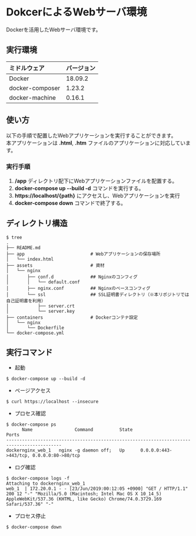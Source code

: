 # DokcerによるWebサーバ環境

Dockerを活用したWebサーバ環境です。

## 実行環境

| ミドルウェア | バージョン |
| :---- | :---- |
| Docker | 18.09.2 |
| docker-composer | 1.23.2 |
| docker-machine | 0.16.1 |

## 使い方

以下の手順で配置したWebアプリケーションを実行することができます。<br>
本アプリケーションは **.html**, **.htm** ファイルのアプリケーションに対応しています。

### 実行手順

1. **/app** ディレクトリ配下にWebアプリケーションファイルを配置する。
2. **docker-compose up --build -d** コマンドを実行する。
3. **https://localhost/{path}** にアクセスし、Webアプリケーションを実行
4. **docker-compose down** コマンドで終了する。


## ディレクトリ構造

```
$ tree
.
├── README.md
├── app                         # Webアプリケーションの保存場所
│   └── index.html
├── assets                      # 資材
│   └── nginx
│       ├── conf.d              ## Nginxのコンフィグ
│       │   └── default.conf
│       ├── nginx.conf          ## Nginxのベースコンフィグ
│       └── ssl                 ## SSL証明書ディレクトリ（※本リポジトリでは自己証明書を利用）
│           ├── server.crt
│           └── server.key
├── containers                  # Dockerコンテナ設定
│   └── nginx
│       └── Dockerfile
└── docker-compose.yml
```

## 実行コマンド

* 起動

```
$ docker-compose up --build -d
```

* ページアクセス

```
$ curl https://localhost --insecure
```

* プロセス確認

```
$ docker-compose ps
      Name                Command          State                    Ports
-------------------------------------------------------------------------------------------
dockernginx_web_1   nginx -g daemon off;   Up      0.0.0.0:443->443/tcp, 0.0.0.0:80->80/tcp
```

* ログ確認

```
$ docker-compose logs -f
Attaching to dockernginx_web_1
web_1  | 172.20.0.1 - - [23/Jun/2019:00:12:05 +0900] "GET / HTTP/1.1" 200 12 "-" "Mozilla/5.0 (Macintosh; Intel Mac OS X 10_14_5) AppleWebKit/537.36 (KHTML, like Gecko) Chrome/74.0.3729.169 Safari/537.36" "-"
```

* プロセス停止

```
$ docker-compose down
```
